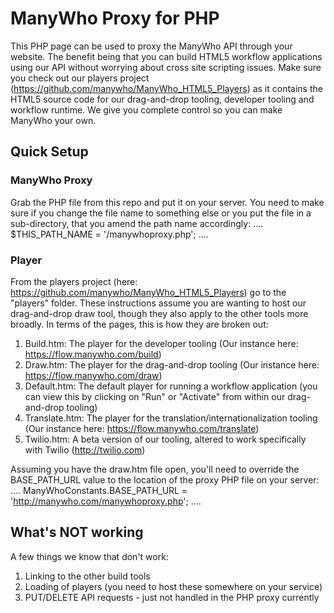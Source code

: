 # ManyWho Proxy for PHP
This PHP page can be used to proxy the ManyWho API through your website. The benefit being that you can build HTML5 workflow applications using our API without worrying about cross site scripting issues. Make sure you check out our players project (https://github.com/manywho/ManyWho_HTML5_Players) as it contains the HTML5 source code for our drag-and-drop tooling, developer tooling and workflow runtime. We give you complete control so you can make ManyWho your own.

## Quick Setup
### ManyWho Proxy
Grab the PHP file from this repo and put it on your server. You need to make sure if you change the file name to something else or you put the file in a sub-directory, that you amend the path name accordingly:
....
$THIS_PATH_NAME = '/manywhoproxy.php';
....
 
### Player
From the players project (here: https://github.com/manywho/ManyWho_HTML5_Players) go to the "players" folder. These instructions assume you are wanting to host our drag-and-drop draw tool, though they also apply to the other tools more broadly. In terms of the pages, this is how they are broken out:

1. Build.htm: The player for the developer tooling (Our instance here: https://flow.manywho.com/build)
2. Draw.htm: The player for the drag-and-drop tooling (Our instance here: https://flow.manywho.com/draw)
3. Default.htm: The default player for running a workflow application (you can view this by clicking on "Run" or "Activate" from within our drag-and-drop tooling)
4. Translate.htm: The player for the translation/internationalization tooling (Our instance here: https://flow.manywho.com/translate)
5. Twilio.htm: A beta version of our tooling, altered to work specifically with Twilio (http://twilio.com)

Assuming you have the draw.htm file open, you'll need to override the BASE_PATH_URL value to the location of the proxy PHP file on your server:
....
ManyWhoConstants.BASE_PATH_URL = 'http://manywho.com/manywhoproxy.php';
....

## What's NOT working 
A few things we know that don't work:

1. Linking to the other build tools
2. Loading of players (you need to host these somewhere on your service)
3. PUT/DELETE API requests - just not handled in the PHP proxy currently
